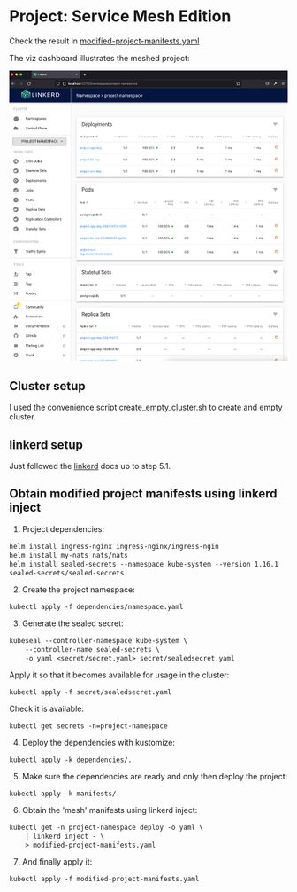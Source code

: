 # Project: Service Mesh Edition

Check the result in [modified-project-manifests.yaml](./modified-project-manifests.yaml)

The viz dashboard illustrates the meshed project:

![viz](./5_02.png)

## Cluster setup
I used the convenience script [create_empty_cluster.sh](./create_empty_cluster.sh) to create and empty cluster.

## linkerd setup
Just followed the [linkerd](https://linkerd.io/2.11/getting-started/) docs up to step 5.1.

## Obtain modified project manifests using linkerd inject
1. Project dependencies:
```
helm install ingress-nginx ingress-nginx/ingress-ngin
helm install my-nats nats/nats
helm install sealed-secrets --namespace kube-system --version 1.16.1 sealed-secrets/sealed-secrets
```
2. Create the project namespace:
```
kubectl apply -f dependencies/namespace.yaml
```
3. Generate the sealed secret:
```
kubeseal --controller-namespace kube-system \
    --controller-name sealed-secrets \
    -o yaml <secret/secret.yaml> secret/sealedsecret.yaml
```
Apply it so that it becomes available for usage in the cluster:
```
kubectl apply -f secret/sealedsecret.yaml
```
Check it is available:
```
kubectl get secrets -n=project-namespace
```
4. Deploy the dependencies with kustomize:
```
kubectl apply -k dependencies/.
```
5. Make sure the dependencies are ready and only then deploy the project:
```
kubectl apply -k manifests/.
```
6. Obtain the 'mesh' manifests using linkerd inject:
```
kubectl get -n project-namespace deploy -o yaml \
    | linkerd inject - \
    > modified-project-manifests.yaml
```
7. And finally apply it:
```
kubectl apply -f modified-project-manifests.yaml
```



